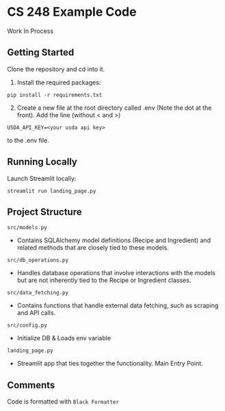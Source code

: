 # CS 248 Example Code
Work In Process
## Getting Started
Clone the repository and cd into it.

1. Install the required packages:
```
pip install -r requirements.txt
```
2. Create a new file at the root directory called .env (Note the dot at the front). Add the line (without < and >)
```
USDA_API_KEY=<your usda api key>
```
to the .env file.

## Running Locally
Launch Streamlit locally:
```
streamlit run landing_page.py
```

## Project Structure
`src/models.py`
- Contains SQLAlchemy model definitions (Recipe and Ingredient) and related methods that are closely tied to these models.

`src/db_operations.py`
- Handles database operations that involve interactions with the models but are not inherently tied to the Recipe or Ingredient classes.

`src/data_fetching.py`
- Contains functions that handle external data fetching, such as scraping and API calls.

`src/config.py`
- Initialize DB & Loads env variable

`landing_page.py`
- Streamlit app that ties together the functionality. Main Entry Point.

## Comments
Code is formatted with `Black Formatter`

